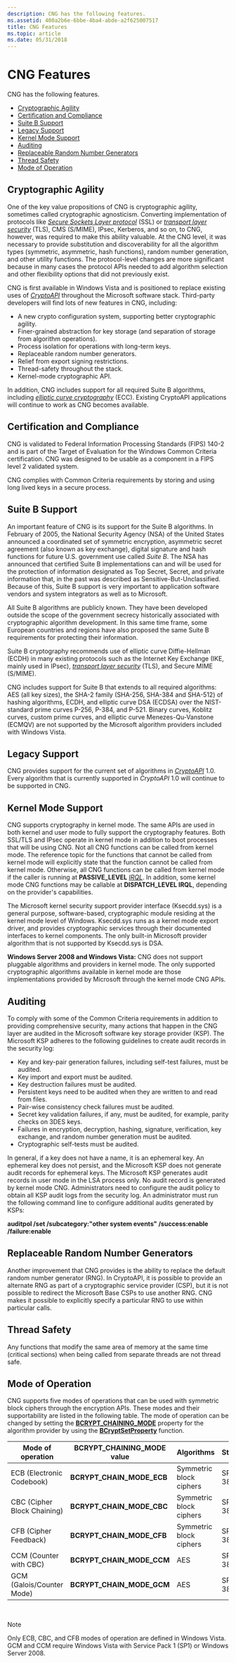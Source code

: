 ```yaml
---
description: CNG has the following features.
ms.assetid: 400a2b6e-6bbe-4ba4-abde-a2f625007517
title: CNG Features
ms.topic: article
ms.date: 05/31/2018
---
```


# CNG Features

CNG has the following features.

-   [Cryptographic Agility](#cryptographic-agility)
-   [Certification and Compliance](#certification-and-compliance)
-   [Suite B Support](#suite-b-support)
-   [Legacy Support](#legacy-support)
-   [Kernel Mode Support](#kernel-mode-support)
-   [Auditing](#auditing)
-   [Replaceable Random Number Generators](#replaceable-random-number-generators)
-   [Thread Safety](#thread-safety)
-   [Mode of Operation](#mode-of-operation)

## Cryptographic Agility

One of the key value propositions of CNG is cryptographic agility, sometimes called cryptographic agnosticism. Converting implementation of protocols like [*Secure Sockets Layer protocol*](/windows/desktop/SecGloss/s-gly) (SSL) or [*transport layer security*](/windows/desktop/SecGloss/t-gly) (TLS), CMS (S/MIME), IPsec, Kerberos, and so on, to CNG, however, was required to make this ability valuable. At the CNG level, it was necessary to provide substitution and discoverability for all the algorithm types (symmetric, asymmetric, hash functions), random number generation, and other utility functions. The protocol-level changes are more significant because in many cases the protocol APIs needed to add algorithm selection and other flexibility options that did not previously exist.

CNG is first available in Windows Vista and is positioned to replace existing uses of [*CryptoAPI*](/windows/desktop/SecGloss/c-gly) throughout the Microsoft software stack. Third-party developers will find lots of new features in CNG, including:

-   A new crypto configuration system, supporting better cryptographic agility.
-   Finer-grained abstraction for key storage (and separation of storage from algorithm operations).
-   Process isolation for operations with long-term keys.
-   Replaceable random number generators.
-   Relief from export signing restrictions.
-   Thread-safety throughout the stack.
-   Kernel-mode cryptographic API.

In addition, CNG includes support for all required Suite B algorithms, including [*elliptic curve cryptography*](/windows/desktop/SecGloss/e-gly) (ECC). Existing CryptoAPI applications will continue to work as CNG becomes available.

## Certification and Compliance

CNG is validated to Federal Information Processing Standards (FIPS) 140-2 and is part of the Target of Evaluation for the Windows Common Criteria certification. CNG was designed to be usable as a component in a FIPS level 2 validated system.

CNG complies with Common Criteria requirements by storing and using long lived keys in a secure process.

## Suite B Support

An important feature of CNG is its support for the Suite B algorithms. In February of 2005, the National Security Agency (NSA) of the United States announced a coordinated set of symmetric encryption, asymmetric secret agreement (also known as key exchange), digital signature and hash functions for future U.S. government use called *Suite B*. The NSA has announced that certified Suite B implementations can and will be used for the protection of information designated as Top Secret, Secret, and private information that, in the past was described as Sensitive-But-Unclassified. Because of this, Suite B support is very important to application software vendors and system integrators as well as to Microsoft.

All Suite B algorithms are publicly known. They have been developed outside the scope of the government secrecy historically associated with cryptographic algorithm development. In this same time frame, some European countries and regions have also proposed the same Suite B requirements for protecting their information.

Suite B cryptography recommends use of elliptic curve Diffie-Hellman (ECDH) in many existing protocols such as the Internet Key Exchange (IKE, mainly used in IPsec), [*transport layer security*](/windows/desktop/SecGloss/t-gly) (TLS), and Secure MIME (S/MIME).

CNG includes support for Suite B that extends to all required algorithms: AES (all key sizes), the SHA-2 family (SHA-256, SHA-384 and SHA-512) of hashing algorithms, ECDH, and elliptic curve DSA (ECDSA) over the NIST-standard prime curves P-256, P-384, and P-521. Binary curves, Koblitz curves, custom prime curves, and elliptic curve Menezes-Qu-Vanstone (ECMQV) are not supported by the Microsoft algorithm providers included with Windows Vista.

## Legacy Support

CNG provides support for the current set of algorithms in [*CryptoAPI*](/windows/desktop/SecGloss/c-gly) 1.0. Every algorithm that is currently supported in *CryptoAPI* 1.0 will continue to be supported in CNG.

## Kernel Mode Support

CNG supports cryptography in kernel mode. The same APIs are used in both kernel and user mode to fully support the cryptography features. Both SSL/TLS and IPsec operate in kernel mode in addition to boot processes that will be using CNG. Not all CNG functions can be called from kernel mode. The reference topic for the functions that cannot be called from kernel mode will explicitly state that the function cannot be called from kernel mode. Otherwise, all CNG functions can be called from kernel mode if the caller is running at **PASSIVE\_LEVEL** [*IRQL*](/windows/desktop/SecGloss/i-gly). In addition, some kernel mode CNG functions may be callable at **DISPATCH\_LEVEL IRQL**, depending on the provider's capabilities.

The Microsoft kernel security support provider interface (Ksecdd.sys) is a general purpose, software-based, cryptographic module residing at the kernel mode level of Windows. Ksecdd.sys runs as a kernel mode export driver, and provides cryptographic services through their documented interfaces to kernel components. The only built-in Microsoft provider algorithm that is not supported by Ksecdd.sys is DSA.

**Windows Server 2008 and Windows Vista:** CNG does not support pluggable algorithms and providers in kernel mode. The only supported cryptographic algorithms available in kernel mode are those implementations provided by Microsoft through the kernel mode CNG APIs.

## Auditing

To comply with some of the Common Criteria requirements in addition to providing comprehensive security, many actions that happen in the CNG layer are audited in the Microsoft software key storage provider (KSP). The Microsoft KSP adheres to the following guidelines to create audit records in the security log:

-   Key and key-pair generation failures, including self-test failures, must be audited.
-   Key import and export must be audited.
-   Key destruction failures must be audited.
-   Persistent keys need to be audited when they are written to and read from files.
-   Pair-wise consistency check failures must be audited.
-   Secret key validation failures, if any, must be audited, for example, parity checks on 3DES keys.
-   Failures in encryption, decryption, hashing, signature, verification, key exchange, and random number generation must be audited.
-   Cryptographic self-tests must be audited.

In general, if a key does not have a name, it is an ephemeral key. An ephemeral key does not persist, and the Microsoft KSP does not generate audit records for ephemeral keys. The Microsoft KSP generates audit records in user mode in the LSA process only. No audit record is generated by kernel mode CNG. Administrators need to configure the audit policy to obtain all KSP audit logs from the security log. An administrator must run the following command line to configure additional audits generated by KSPs:

**auditpol /set /subcategory:"other system events" /success:enable /failure:enable**

## Replaceable Random Number Generators

Another improvement that CNG provides is the ability to replace the default random number generator (RNG). In CryptoAPI, it is possible to provide an alternate RNG as part of a cryptographic service provider (CSP), but it is not possible to redirect the Microsoft Base CSPs to use another RNG. CNG makes it possible to explicitly specify a particular RNG to use within particular calls.

## Thread Safety

Any functions that modify the same area of memory at the same time (critical sections) when being called from separate threads are not thread safe.

## Mode of Operation

CNG supports five modes of operations that can be used with symmetric block ciphers through the encryption APIs. These modes and their supportability are listed in the following table. The mode of operation can be changed by setting the [**BCRYPT\_CHAINING\_MODE**](cng-property-identifiers.md) property for the algorithm provider by using the [**BCryptSetProperty**](/windows/desktop/api/Bcrypt/nf-bcrypt-bcryptsetproperty) function.



| Mode of operation           | BCRYPT\_CHAINING\_MODE value | Algorithms              | Standard  |
|-----------------------------|------------------------------|-------------------------|-----------|
| ECB (Electronic Codebook)   | **BCRYPT\_CHAIN\_MODE\_ECB** | Symmetric block ciphers | SP800-38A |
| CBC (Cipher Block Chaining) | **BCRYPT\_CHAIN\_MODE\_CBC** | Symmetric block ciphers | SP800-38A |
| CFB (Cipher Feedback)       | **BCRYPT\_CHAIN\_MODE\_CFB** | Symmetric block ciphers | SP800-38A |
| CCM (Counter with CBC)      | **BCRYPT\_CHAIN\_MODE\_CCM** | AES                     | SP800-38C |
| GCM (Galois/Counter Mode)   | **BCRYPT\_CHAIN\_MODE\_GCM** | AES                     | SP800-38D |



 

> [!Note]  
> Only ECB, CBC, and CFB modes of operation are defined in Windows Vista. GCM and CCM require Windows Vista with Service Pack 1 (SP1) or Windows Server 2008.

 

 

 
